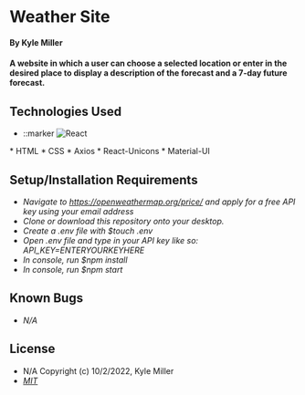 # Weather Site

#### By Kyle Miller

#### A website in which a user can choose a selected location or enter in the desired place to display a description of the forecast and a 7-day future forecast.

## Technologies Used
<ul dir="auto">
  <li>
    ::marker
    <a href="https://reactjs.org/" rel="nofollow"></a><img src="https://camo.githubusercontent.com/268ac512e333b69600eb9773a8f80b7a251f4d6149642a50a551d4798183d621/68747470733a2f2f696d672e736869656c64732e696f2f62616467652f52656163742d3230323332413f7374796c653d666f722d7468652d6261646765266c6f676f3d7265616374266c6f676f436f6c6f723d363144414642" alt="React" data-canonical-src="https://img.shields.io/badge/React-20232A?style=for-the-badge&amp;logo=react&amp;logoColor=61DAFB" style="max-width: 100%;">
  </li>

</ul>
* HTML
* CSS
* Axios
* React-Unicons
* Material-UI

## Setup/Installation Requirements
* _Navigate to https://openweathermap.org/price/ and apply for a free API key using your email address_
* _Clone or download this repository onto your desktop._
* _Create a .env file with $touch .env_
* _Open .env file and type in your API key like so: API_KEY=ENTERYOURKEYHERE_
* _In console, run $npm install_
* _In console, run $npm start_

## Known Bugs

- _N/A_

## License

- N/A Copyright (c) 10/2/2022, Kyle Miller
- _[MIT](https://opensource.org/licenses/MIT)_
